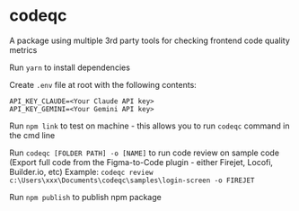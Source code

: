 # codeqc
A package using multiple 3rd party tools for checking frontend code quality metrics

Run `yarn` to install dependencies

Create `.env` file at root with the following contents:
```API_KEY_GPT=<Your GPT API key>
API_KEY_CLAUDE=<Your Claude API key>
API_KEY_GEMINI=<Your Gemini API key>
```

Run `npm link` to test on machine - this allows you to run `codeqc` command in the cmd line

Run `codeqc [FOLDER PATH] -o [NAME]` to run code review on sample code (Export full code from the Figma-to-Code plugin - either Firejet, Locofi, Builder.io, etc)
Example: `codeqc review c:\Users\xxx\Documents\codeqc\samples\login-screen -o FIREJET`

Run `npm publish` to publish npm package